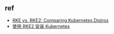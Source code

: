 



## ref
+ [RKE vs. RKE2: Comparing Kubernetes Distros](https://www.suse.com/c/rancher_blog/rke-vs-rke2-comparing-kubernetes-distros/)
+ [使用 RKE2 安装 Kubernetes](https://docs.rancher.cn/docs/rancher2.5/installation/resources/k8s-tutorials/ha-rke2/_index/)